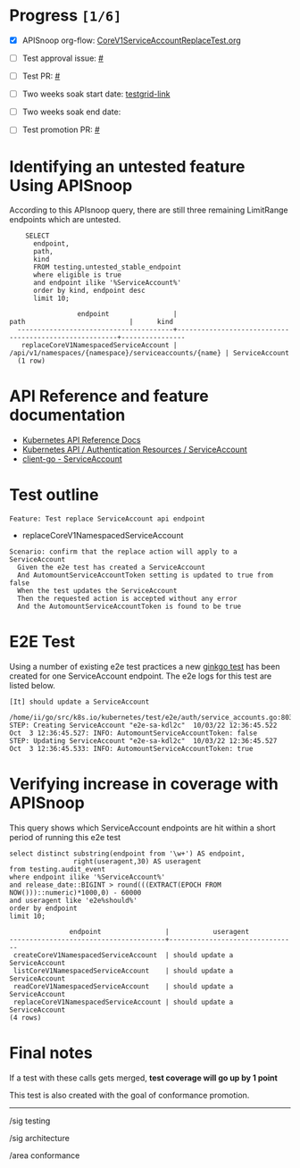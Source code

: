 # Progress <code>[1/6]</code>

-   [X] APISnoop org-flow: [CoreV1ServiceAccountReplaceTest.org](https://github.com/apisnoop/ticket-writing/blob/master/CoreV1ServiceAccountReplaceTest.org)
-   [ ] Test approval issue: [#](https://issues.k8s.io/)
-   [ ] Test PR: [#](https://pr.k8s.io/)
-   [ ] Two weeks soak start date: [testgrid-link](https://testgrid.k8s.io/)
-   [ ] Two weeks soak end date:
-   [ ] Test promotion PR: [#](https://pr.k8s.io/)


# Identifying an untested feature Using APISnoop

According to this APIsnoop query, there are still three remaining LimitRange endpoints which are untested.

```sql-mode
    SELECT
      endpoint,
      path,
      kind
      FROM testing.untested_stable_endpoint
      where eligible is true
      and endpoint ilike '%ServiceAccount%'
      order by kind, endpoint desc
      limit 10;
```

```example
                 endpoint                |                         path                          |      kind
  ---------------------------------------+-------------------------------------------------------+----------------
   replaceCoreV1NamespacedServiceAccount | /api/v1/namespaces/{namespace}/serviceaccounts/{name} | ServiceAccount
  (1 row)

```


# API Reference and feature documentation

-   [Kubernetes API Reference Docs](https://kubernetes.io/docs/reference/kubernetes-api/)
-   [Kubernetes API / Authentication Resources / ServiceAccount](https://kubernetes.io/docs/reference/kubernetes-api/authentication-resources/service-account-v1/)
-   [client-go - ServiceAccount](https://github.com/kubernetes/client-go/blob/master/kubernetes/typed/core/v1/serviceaccount.go)


# Test outline

```
Feature: Test replace ServiceAccount api endpoint
```

-   replaceCoreV1NamespacedServiceAccount

```
Scenario: confirm that the replace action will apply to a ServiceAccount
  Given the e2e test has created a ServiceAccount
  And AutomountServiceAccountToken setting is updated to true from false
  When the test updates the ServiceAccount
  Then the requested action is accepted without any error
  And the AutomountServiceAccountToken is found to be true
```


# E2E Test

Using a number of existing e2e test practices a new [ginkgo test](https://github.com/ii/kubernetes/blob/create-service-account-replace-test/test/e2e/auth/service_accounts.go#L803-L833) has been created for one ServiceAccount endpoint. The e2e logs for this test are listed below.

```
[It] should update a ServiceAccount
  /home/ii/go/src/k8s.io/kubernetes/test/e2e/auth/service_accounts.go:803
STEP: Creating ServiceAccount "e2e-sa-kdl2c"  10/03/22 12:36:45.522
Oct  3 12:36:45.527: INFO: AutomountServiceAccountToken: false
STEP: Updating ServiceAccount "e2e-sa-kdl2c"  10/03/22 12:36:45.527
Oct  3 12:36:45.533: INFO: AutomountServiceAccountToken: true
```


# Verifying increase in coverage with APISnoop

This query shows which ServiceAccount endpoints are hit within a short period of running this e2e test

```sql-mode
select distinct substring(endpoint from '\w+') AS endpoint,
                right(useragent,30) AS useragent
from testing.audit_event
where endpoint ilike '%ServiceAccount%'
and release_date::BIGINT > round(((EXTRACT(EPOCH FROM NOW()))::numeric)*1000,0) - 60000
and useragent like 'e2e%should%'
order by endpoint
limit 10;
```

```example
               endpoint                |           useragent
---------------------------------------+--------------------------------
 createCoreV1NamespacedServiceAccount  | should update a ServiceAccount
 listCoreV1NamespacedServiceAccount    | should update a ServiceAccount
 readCoreV1NamespacedServiceAccount    | should update a ServiceAccount
 replaceCoreV1NamespacedServiceAccount | should update a ServiceAccount
(4 rows)

```


# Final notes

If a test with these calls gets merged, **test coverage will go up by 1 point**

This test is also created with the goal of conformance promotion.

---

/sig testing

/sig architecture

/area conformance
